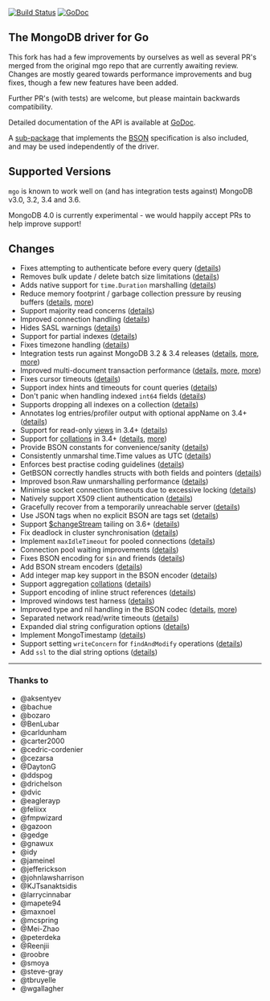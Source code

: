[![Build Status](https://travis-ci.org/haerk/mgo.svg?branch=master)](https://travis-ci.org/haerk/mgo) [![GoDoc](https://godoc.org/github.com/haerk/mgo?status.svg)](https://godoc.org/github.com/haerk/mgo)

The MongoDB driver for Go
-------------------------

This fork has had a few improvements by ourselves as well as several PR's merged from the original mgo repo that are currently awaiting review.
Changes are mostly geared towards performance improvements and bug fixes, though a few new features have been added.

Further PR's (with tests) are welcome, but please maintain backwards compatibility.

Detailed documentation of the API is available at
[GoDoc](https://godoc.org/github.com/haerk/mgo).

A [sub-package](https://godoc.org/github.com/haerk/mgo/bson) that implements the [BSON](http://bsonspec.org) specification is also included, and may be used independently of the driver.

## Supported Versions

`mgo` is known to work well on (and has integration tests against) MongoDB v3.0, 3.2, 3.4 and 3.6. 

MongoDB 4.0 is currently experimental - we would happily accept PRs to help improve support!

## Changes
* Fixes attempting to authenticate before every query ([details](https://github.com/go-mgo/mgo/issues/254))
* Removes bulk update / delete batch size limitations ([details](https://github.com/go-mgo/mgo/issues/288))
* Adds native support for `time.Duration` marshalling ([details](https://github.com/go-mgo/mgo/pull/373))
* Reduce memory footprint / garbage collection pressure by reusing buffers ([details](https://github.com/go-mgo/mgo/pull/229), [more](https://github.com/haerk/mgo/pull/56))
* Support majority read concerns ([details](https://github.com/haerk/mgo/pull/2))
* Improved connection handling ([details](https://github.com/haerk/mgo/pull/5))
* Hides SASL warnings ([details](https://github.com/haerk/mgo/pull/7))
* Support for partial indexes ([details](https://github.com/domodwyer/mgo/commit/5efe8eccb028238d93c222828cae4806aeae9f51))
* Fixes timezone handling ([details](https://github.com/go-mgo/mgo/pull/464))
* Integration tests run against MongoDB 3.2 & 3.4 releases ([details](https://github.com/haerk/mgo/pull/4), [more](https://github.com/haerk/mgo/pull/24), [more](https://github.com/haerk/mgo/pull/35))
* Improved multi-document transaction performance ([details](https://github.com/haerk/mgo/pull/10), [more](https://github.com/haerk/mgo/pull/11), [more](https://github.com/haerk/mgo/pull/16))
* Fixes cursor timeouts ([details](https://jira.mongodb.org/browse/SERVER-24899))
* Support index hints and timeouts for count queries ([details](https://github.com/haerk/mgo/pull/17))
* Don't panic when handling indexed `int64` fields ([details](https://github.com/go-mgo/mgo/issues/475))
* Supports dropping all indexes on a collection ([details](https://github.com/haerk/mgo/pull/25))
* Annotates log entries/profiler output with optional appName on 3.4+ ([details](https://github.com/haerk/mgo/pull/28))
* Support for read-only [views](https://docs.mongodb.com/manual/core/views/) in 3.4+ ([details](https://github.com/haerk/mgo/pull/33))
* Support for [collations](https://docs.mongodb.com/manual/reference/collation/) in 3.4+ ([details](https://github.com/haerk/mgo/pull/37), [more](https://github.com/haerk/mgo/pull/166))
* Provide BSON constants for convenience/sanity ([details](https://github.com/haerk/mgo/pull/41))
* Consistently unmarshal time.Time values as UTC ([details](https://github.com/haerk/mgo/pull/42))
* Enforces best practise coding guidelines ([details](https://github.com/haerk/mgo/pull/44))
* GetBSON correctly handles structs with both fields and pointers ([details](https://github.com/haerk/mgo/pull/40))
* Improved bson.Raw unmarshalling performance ([details](https://github.com/haerk/mgo/pull/49))
* Minimise socket connection timeouts due to excessive locking ([details](https://github.com/haerk/mgo/pull/52))
* Natively support X509 client authentication ([details](https://github.com/haerk/mgo/pull/55))
* Gracefully recover from a temporarily unreachable server ([details](https://github.com/haerk/mgo/pull/69))
* Use JSON tags when no explicit BSON are tags set ([details](https://github.com/haerk/mgo/pull/91))
* Support [$changeStream](https://docs.mongodb.com/manual/changeStreams/) tailing on 3.6+ ([details](https://github.com/haerk/mgo/pull/97))
* Fix deadlock in cluster synchronisation ([details](https://github.com/haerk/mgo/issues/120))
* Implement `maxIdleTimeout` for pooled connections ([details](https://github.com/haerk/mgo/pull/116))
* Connection pool waiting improvements ([details](https://github.com/haerk/mgo/pull/115))
* Fixes BSON encoding for `$in` and friends ([details](https://github.com/haerk/mgo/pull/128))
* Add BSON stream encoders ([details](https://github.com/haerk/mgo/pull/127))
* Add integer map key support in the BSON encoder ([details](https://github.com/haerk/mgo/pull/140)) 
* Support aggregation [collations](https://docs.mongodb.com/manual/reference/collation/) ([details](https://github.com/haerk/mgo/pull/144))
* Support encoding of inline struct references ([details](https://github.com/haerk/mgo/pull/146))
* Improved windows test harness ([details](https://github.com/haerk/mgo/pull/158))
* Improved type and nil handling in the BSON codec ([details](https://github.com/haerk/mgo/pull/147/files), [more](https://github.com/haerk/mgo/pull/181))
* Separated network read/write timeouts ([details](https://github.com/haerk/mgo/pull/161))
* Expanded dial string configuration options ([details](https://github.com/haerk/mgo/pull/162))
* Implement MongoTimestamp ([details](https://github.com/haerk/mgo/pull/171))
* Support setting `writeConcern` for `findAndModify` operations ([details](https://github.com/haerk/mgo/pull/185))
* Add `ssl` to the dial string options ([details](https://github.com/haerk/mgo/pull/184))


---

### Thanks to
* @aksentyev
* @bachue
* @bozaro
* @BenLubar
* @carldunham
* @carter2000
* @cedric-cordenier
* @cezarsa
* @DaytonG
* @ddspog
* @drichelson
* @dvic
* @eaglerayp
* @feliixx
* @fmpwizard
* @gazoon
* @gedge
* @gnawux
* @idy
* @jameinel
* @jefferickson
* @johnlawsharrison
* @KJTsanaktsidis
* @larrycinnabar
* @mapete94
* @maxnoel
* @mcspring
* @Mei-Zhao
* @peterdeka
* @Reenjii
* @roobre
* @smoya
* @steve-gray
* @tbruyelle
* @wgallagher
